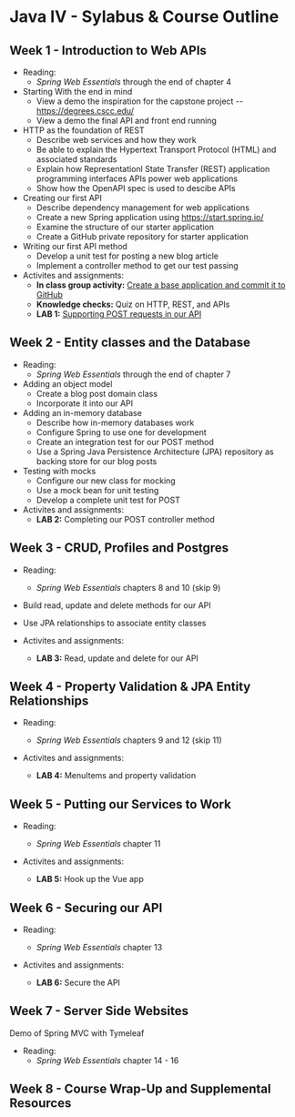 # Java IV - Sylabus & Course Outline

## Week 1 - Introduction to Web APIs

* Reading:
    * _Spring Web Essentials_ through the end of chapter 4
* Starting With the end in mind
    * View a demo the inspiration for the capstone project -- https://degrees.cscc.edu/
    * View a demo the final API and front end running
* HTTP as the foundation of REST
    * Describe web services and how they work
    * Be able to explain the Hypertext Transport Protocol (HTML) and associated standards
    * Explain how Representationl State Transfer (REST) application programming interfaces APIs power web applications
    * Show how the OpenAPI spec is used to descibe APIs
* Creating our first API
    * Describe dependency management for web applications
    * Create a new Spring application using https://start.spring.io/
    * Examine the structure of our starter application
    * Create a GitHub private repository for starter application
* Writing our first API method
    * Develop a unit test for posting a new blog article
    * Implement a controller method to get our test passing
* Activites and assignments:
    * __In class group activity:__ [Create a base application and commit it to GitHub](./lab-0/README.md)
    * __Knowledge checks:__ Quiz on HTTP, REST, and APIs
    * __LAB 1:__ [Supporting POST requests in our API](./lab-1/README.md)


## Week 2 - Entity classes and the Database

* Reading:
    * _Spring Web Essentials_ through the end of chapter 7
* Adding an object model
    * Create a blog post domain class
    * Incorporate it into our API
* Adding an in-memory database
    * Describe how in-memory databases work
    * Configure Spring to use one for development
    * Create an integration test for our POST method
    * Use a Spring Java Persistence Architecture (JPA) repository as backing store for our blog posts
* Testing with mocks
    * Configure our new class for mocking
    * Use a mock bean for unit testing
    * Develop a complete unit test for POST
* Activites and assignments:
    * __LAB 2:__ Completing our POST controller method

## Week 3 - CRUD, Profiles and Postgres

* Reading:
    * _Spring Web Essentials_ chapters 8 and 10 (skip 9)

* Build read, update and delete methods for our API
* Use JPA relationships to associate entity classes
* Activites and assignments:
    * __LAB 3:__ Read, update and delete for our API


## Week 4 - Property Validation & JPA Entity Relationships

* Reading:
    * _Spring Web Essentials_ chapters 9 and 12 (skip 11)

* Activites and assignments:
    * __LAB 4:__ MenuItems and property validation


## Week 5 - Putting our Services to Work

* Reading:
    * _Spring Web Essentials_ chapter 11

* Activites and assignments:
    * __LAB 5:__ Hook up the Vue app

## Week 6 - Securing our API

* Reading:
    * _Spring Web Essentials_ chapter 13

* Activites and assignments:
    * __LAB 6:__ Secure the API

## Week 7 - Server Side Websites

Demo of Spring MVC with Tymeleaf

* Reading:
    * _Spring Web Essentials_ chapter 14 - 16


## Week 8 - Course Wrap-Up and Supplemental Resources

